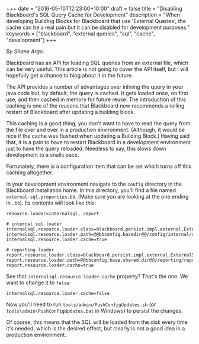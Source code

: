 +++
date = "2016-05-10T12:23:00+10:00"
draft = false
title = "Disabling Blackboard's SQL Query Cache for Development"
description = "When developing Building Blocks for Blackboard that use 'External Queries', the cache can be a real pain but it can be disabled for development purposes."
keywords = ["blackboard", "external queries", "sql", "cache", "development"]
+++

*By Shane Argo.*

Blackboard has an API for loading SQL queries from an external file, which can be very useful. This article is not going to cover the API itself, but I will hopefully get a chance to blog about it in the future.

The API provides a number of advantages over inlining the query in your java code but, by default, the query is cached. It gets loaded once, on first use, and then cached in memory for future reuse. The introduction of this caching is one of the reasons that Blackboard now recommends a rolling restart of Blackboard after updating a building block.

This caching is a good thing, you don't want to have to read the query from the file over and over in a production environment. (Although, it would be nice if the cache was flushed when updating a Building Block.) Having said that, it is a pain to have to restart Blackboard in a development environment just to have the query reloaded. Needless to say, this slows down development to a snails pace.

Fortunately, there is a configuration item that can be set which turns off this caching altogether.

In your development environment navigate to the `config` directory in the Blackboard installation home. In this directory, you'll find a file named `external-sql.properties.bb`. (Make sure you are looking at the one ending in `.bb`). Its contents will look like this:

```
resource.loader=internalsql, report

# internal sql loader
internalsql.resource.loader.class=blackboard.persist.impl.external.ExternalSqlLoader
internalsql.resource.loader.path=@@bbconfig.basedir@@/config/internal/sql
internalsql.resource.loader.cache=true

# reporting loader
report.resource.loader.class=blackboard.persist.impl.external.ExternalSqlLoader
report.resource.loader.path=@@bbconfig.base.shared.dir@@/reporting/reportdefs
report.resource.loader.cache=true
```

See that `internalsql.resource.loader.cache` property? That's the one. We want to change it to `false`:

```
internalsql.resource.loader.cache=false
```

Now you'll need to run `tools/admin/PushConfigUpdates.sh` (or `tools\admin\PushConfigUpdates.bat` in Windows) to persist the changes.

Of course, this means that the SQL will be loaded from the disk every time it's needed, which is the desired effect, but clearly is not a good idea in a production environment.

